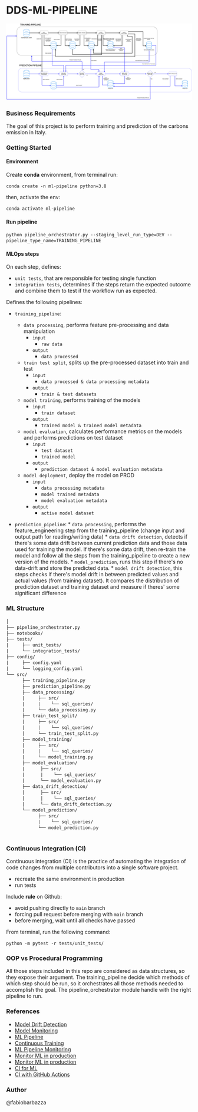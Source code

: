 # DDS-ML-PIPELINE

![Alt text](docs/imgs/ml_pipeline.drawio.png "Title")

### Business Requirements
The goal of this project is to perform training and prediction of the carbons emission in Italy.

### Getting Started

#### Environment
Create **conda** environment, from terminal run:
```
conda create -n ml-pipeline python=3.8
```

then, activate the env:
```
conda activate ml-pipeline
```


#### Run pipeline
```
python pipeline_orchestrator.py --staging_level_run_type=DEV --pipeline_type_name=TRAINING_PIPELINE
```

#### MLOps steps
On each step, defines:
* `unit tests`, that are responsible for testing single function
* `integration tests`, determines if the steps return the expected outcome and combine them to test if the workflow run as expected.

Defines the following pipelines:
* `training_pipeline`:
    * `data processing`, performs feature pre-processing and data manipulation
        * `input`
            * `raw data`
        * `output`
            * `data processed`
    * `train test split`, splits up the pre-processed dataset into train and test
        * `input`
            * `data processed & data processing metadata`
        * `output`
            * `train & test datasets`
    * `model training`, performs training of the models
        * `input`
            * `train dataset`
        * `output`
            * `trained model & trained model metadata`
    * `model evaluation`, calculates performance metrics on the models and performs predictions on test dataset
        * `input`
            * `test dataset`
            * `trained model`
        * `output`
            * `prediction dataset & model evaluation metadata`
    * `model deployment`, deploy the model on PROD
        * `input`
            * `data processing metadata`
            * `model trained metadata`
            * `model evaluation metadata`
        * `output`
            * `active model dataset`

* `prediction_pipeline`:
      * `data processing`, performs the feature_engineering step from the training_pipeline (change input and output path for reading/writing data)
      * `data drift detection`, detects if there's some data drift between current prediction data and those data used for training the model. If there's some data drift, then re-train the model and follow all the steps from the training_pipeline to create a new version of the models.
      * `model_prediction`, runs this step if there's no data-drift and store the predicted data.
      * `model drift detection`, this steps checks if there's model drift in between predicted values and actual values (from training dataset). It compares the distribution of prediction dataset and training dataset and measure if theres' some significant difference


### ML Structure
```
│
├── pipeline_orchestrator.py
├── notebooks/
├── tests/
|     ├── unit_tests/
|     └── integration_tests/
├── config/
|     ├── config.yaml
|     └── logging_config.yaml
└── src/
      ├── training_pipeline.py
      ├── prediction_pipeline.py
      ├── data_processing/
      |     ├── src/
      |     |    └── sql_queries/
      |     └── data_processing.py
      ├── train_test_split/
      |     ├── src/
      |     |    └── sql_queries/
      |     └── train_test_split.py        
      ├── model_training/
      |     ├── src/
      |     |    └── sql_queries/
      |     └── model_training.py   
      ├── model_evaluation/
      |      ├── src/
      |      |    └── sql_queries/
      |      └── model_evaluation.py  
      ├── data_drift_detection/
      |      ├── src/
      |      |    └── sql_queries/
      |      └── data_drift_detection.py 
      └── model_prediction/
            ├── src/
            |    └── sql_queries/
            └── model_prediction.py    
   
```  
### Continuous Integration (CI)
Continuous integration (CI) is the practice of automating the integration of code changes from multiple contributors into a single software project.
* recreate the same environment in production
* run tests

Include **rule** on Github:
* avoid pushing directly to `main` branch
* forcing pull request before merging with `main` branch 
* before merging, wait until all checks have passed

From terminal, run the following command:
```
python -m pytest -r tests/unit_tests/
```


### OOP vs Procedural Programming
All those steps included in this repo are considered as data structures, so they expose their argument.
The training_pipeline decide which methods of which step should be run, so it orchestrates all those methods needed to accomplish the goal.
The pipeline_orchestrator module handle with the right pipeline to run.

### References
* [Model Drift Detection](https://towardsdatascience.com/mlops-model-monitoring-prior-probability-shift-f64abfa03d9a)
* [Model Monitoring](https://towardsdatascience.com/mlops-model-monitoring-101-46de6a578e03)
* [ML Pipeline](https://towardsdatascience.com/mlops-level-1-continuous-training-b2a633e27d47)
* [Continuous Training](https://omdena.com/blog/continuous-training-machine-learning-models/)
* [ML Pipeline Monitoring](https://neptune.ai/blog/how-to-monitor-your-models-in-production-guide)
* [Monitor ML in production](https://towardsdatascience.com/monitoring-machine-learning-models-in-production-how-to-track-data-quality-and-integrity-391435c8a299)
* [Monitor ML in production](https://towardsdatascience.com/essential-guide-to-machine-learning-model-monitoring-in-production-2fbb36985108)
* [CI for ML](https://ploomber.io/blog/ci-for-ds/)
* [CI with GitHub Actions](https://towardsdev.com/build-a-ci-pipeline-with-github-actions-for-python-project-cdc7852fbed3)


### Author
@fabiobarbazza
